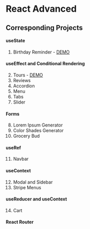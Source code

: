 # React Advanced
## Corresponding Projects

#### useState

1. Birthday Reminder - [DEMO](https://birthday-reminder-react-ccsc.netlify.app/)

#### useEffect and Conditional Rendering

2. Tours - [DEMO](https://tours-react-ccsc.netlify.app/)
3. Reviews
4. Accordion
5. Menu
6. Tabs
7. Slider

#### Forms

8. Lorem Ipsum Generator
9. Color Shades Generator
10. Grocery Bud

#### useRef

11. Navbar

#### useContext

12. Modal and Sidebar
13. Stripe Menus

#### useReducer and useContext

14. Cart

#### React Router
